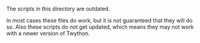 The scripts in this directory are outdated.

In most cases these files do work, but it is not guaranteed that they will do so.
Also these scripts do not get updated, which means they may not work with a newer version of Twython.
